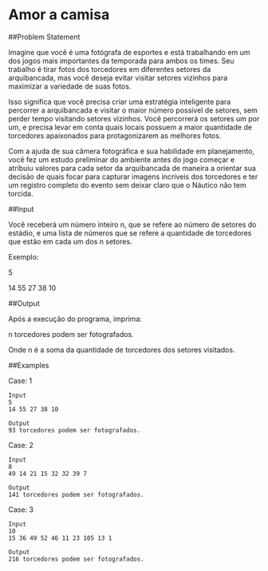 # Amor a camisa

##Problem Statement

Imagine que você é uma fotógrafa de esportes e está trabalhando em um dos jogos mais importantes da temporada para ambos os times. Seu trabalho é tirar fotos dos torcedores em diferentes setores da arquibancada, mas você deseja evitar visitar setores vizinhos para maximizar a variedade de suas fotos.

Isso significa que você precisa criar uma estratégia inteligente para percorrer a arquibancada e visitar o maior número possível de setores, sem perder tempo visitando setores vizinhos. Você percorrerá os setores um por um, e precisa levar em conta quais locais possuem a maior quantidade de torcedores apaixonados para protagonizarem as melhores fotos.

Com a ajuda de sua câmera fotográfica e sua habilidade em planejamento, você fez um estudo preliminar do ambiente antes do jogo começar e atribuiu valores para cada setor da arquibancada de maneira a orientar sua decisão de quais focar para capturar imagens incríveis dos torcedores e ter um registro completo do evento sem deixar claro que o Náutico não tem torcida.

##Input

Você receberá um número inteiro n, que se refere ao número de setores do estádio, e uma lista de números que se refere a quantidade de torcedores que estão em cada um dos n setores.

Exemplo:

5

14 55 27 38 10

##Output

Após a execução do programa, imprima:

n torcedores podem ser fotografados.

Onde n é a soma da quantidade de torcedores dos setores visitados.

##Examples

Case: 1
```
Input
5
14 55 27 38 10

Output
93 torcedores podem ser fotografados.
```
Case: 2
```
Input
8
49 14 21 15 32 32 39 7

Output
141 torcedores podem ser fotografados.
```
Case: 3
```
Input
10
15 36 49 52 46 11 23 105 13 1

Output
216 torcedores podem ser fotografados.
```